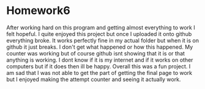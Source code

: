 # Homework6
After working hard on this program and getting almost everything to work I felt hopeful. I quite enjoyed this project but once I uploaded it onto github everything broke.
It works perfectly fine in my actual folder but when it is on github it just breaks. I don't get what happened or how this happened. My counter was working but of course 
github isnt showing that it is or that anything is working. I dont know if it is my internet and if it works on other computers but if it does then ill be happy.
Overall this was a fun project. I am sad that I was not able to get the part of getting the final page to work but I enjoyed making the attempt counter and seeing it actually work.
